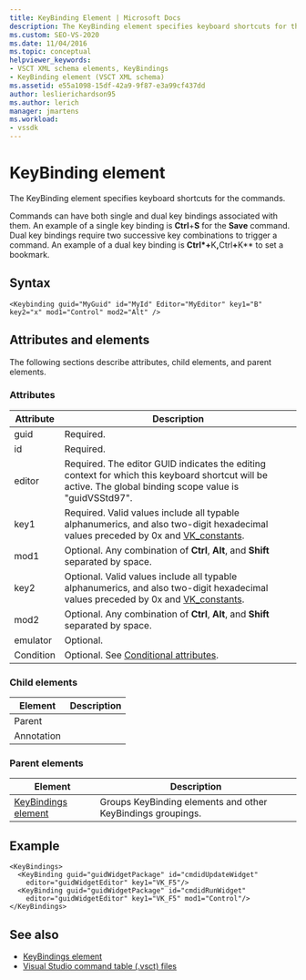 ```yaml
---
title: KeyBinding Element | Microsoft Docs
description: The KeyBinding element specifies keyboard shortcuts for the commands. Commands can have both single and dual key bindings associated with them.
ms.custom: SEO-VS-2020
ms.date: 11/04/2016
ms.topic: conceptual
helpviewer_keywords:
- VSCT XML schema elements, KeyBindings
- KeyBinding element (VSCT XML schema)
ms.assetid: e55a1098-15df-42a9-9f87-e3a99cf437dd
author: leslierichardson95
ms.author: lerich
manager: jmartens
ms.workload:
- vssdk
---
```

# KeyBinding element
The KeyBinding element specifies keyboard shortcuts for the commands.

 Commands can have both single and dual key bindings associated with them. An example of a single key binding is **Ctrl**+**S** for the **Save** command. Dual key bindings require two successive key combinations to trigger a command. An example of a dual key binding is <strong>Ctrl*+</strong>K<strong>,</strong>Ctrl<strong>+</strong>K** to set a bookmark.

## Syntax

```
<Keybinding guid="MyGuid" id="MyId" Editor="MyEditor" key1="B" key2="x" mod1="Control" mod2="Alt" />
```

## Attributes and elements
 The following sections describe attributes, child elements, and parent elements.

### Attributes

|Attribute|Description|
|---------------|-----------------|
|guid|Required.|
|id|Required.|
|editor|Required. The editor GUID indicates the editing context for which this keyboard shortcut will be active. The global binding scope value is "guidVSStd97".|
|key1|Required. Valid values include all typable alphanumerics, and also two-digit hexadecimal values preceded by 0x and [VK_constants](/windows/desktop/inputdev/virtual-key-codes).|
|mod1|Optional. Any combination of **Ctrl**, **Alt**, and **Shift** separated by space.|
|key2|Optional. Valid values include all typable alphanumerics, and also two-digit hexadecimal values preceded by 0x and [VK_constants](/windows/desktop/inputdev/virtual-key-codes).|
|mod2|Optional. Any combination of **Ctrl**, **Alt**, and **Shift** separated by space.|
|emulator|Optional.|
|Condition|Optional. See [Conditional attributes](../extensibility/vsct-xml-schema-conditional-attributes.md).|

### Child elements

|Element|Description|
|-------------|-----------------|
|Parent||
|Annotation||

### Parent elements

|Element|Description|
|-------------|-----------------|
|[KeyBindings element](../extensibility/keybindings-element.md)|Groups KeyBinding elements and other KeyBindings groupings.|

## Example

```
<KeyBindings>
  <KeyBinding guid="guidWidgetPackage" id="cmdidUpdateWidget"
    editor="guidWidgetEditor" key1="VK_F5"/>
  <KeyBinding guid="guidWidgetPackage" id="cmdidRunWidget"
    editor="guidWidgetEditor" key1="VK_F5" mod1="Control"/>
</KeyBindings>
```

## See also
- [KeyBindings element](../extensibility/keybindings-element.md)
- [Visual Studio command table (.vsct) files](../extensibility/internals/visual-studio-command-table-dot-vsct-files.md)
